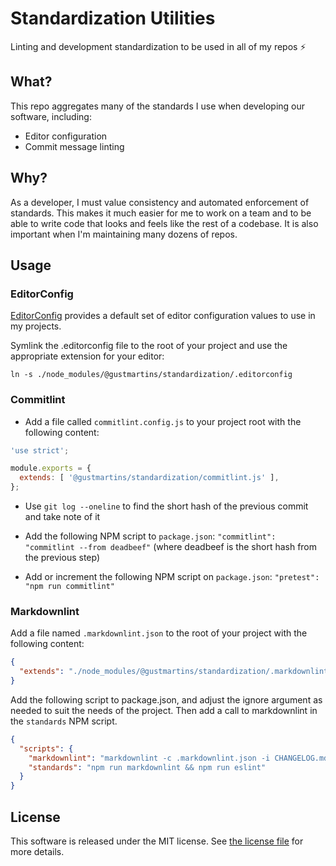 # Standardization Utilities

Linting and development standardization to be used in all of my repos :zap:

## What?

This repo aggregates many of the standards I use when developing our software, including:

  * Editor configuration
  * Commit message linting

## Why?

As a developer, I must value consistency and automated enforcement of standards. This
makes it much easier for me to work on a team and to be able to write code that looks and
feels like the rest of a codebase. It is also important when I'm maintaining many dozens
of repos.

## Usage

### EditorConfig

[EditorConfig](https://editorconfig.org/) provides a default set of editor configuration
values to use in my projects.

Symlink the .editorconfig file to the root of your project and use the appropriate
extension for your editor:

`ln -s ./node_modules/@gustmartins/standardization/.editorconfig`

### Commitlint

  * Add a file called `commitlint.config.js` to your project root with the following
  content:

  ```javascript
  'use strict';

  module.exports = {
    extends: [ '@gustmartins/standardization/commitlint.js' ],
  };
  ```

  * Use `git log --oneline` to find the short hash of the previous commit and take note of
  it
  * Add the following NPM script to `package.json`:
    `"commitlint": "commitlint --from deadbeef"` (where deadbeef is the short hash from
    the previous step)

  * Add or increment the following NPM script on `package.json`:
    `"pretest": "npm run commitlint"`

### Markdownlint

Add a file named `.markdownlint.json` to the root of your project with the following
content:

```json
{
  "extends": "./node_modules/@gustmartins/standardization/.markdownlint.json"
}
```

Add the following script to package.json, and adjust the ignore argument as needed to suit
the needs of the project. Then add a call to markdownlint in the `standards` NPM script.

```json
{
  "scripts": {
    "markdownlint": "markdownlint -c .markdownlint.json -i CHANGELOG.md '{,!(node_modules)/**/}*.md'",
    "standards": "npm run markdownlint && npm run eslint"
  }
}
```

## License

This software is released under the MIT license. See [the license file](LICENSE) for more
details.
